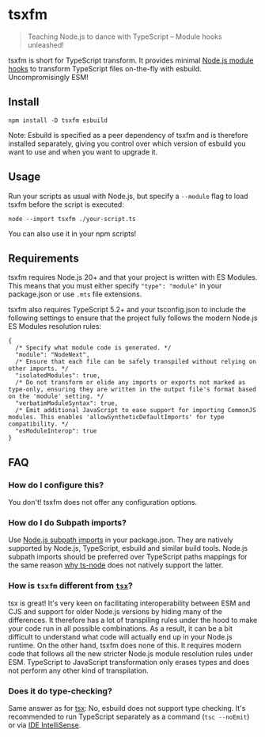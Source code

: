 # tsxfm

> Teaching Node.js to dance with TypeScript – Module hooks unleashed!

tsxfm is short for TypeScript transform. It provides minimal [Node.js module hooks](https://nodejs.org/dist/latest/docs/api/module.html#customization-hooks) to transform TypeScript files on-the-fly with esbuild. Uncompromisingly ESM!

## Install

```
npm install -D tsxfm esbuild
```

Note: Esbuild is specified as a peer dependency of tsxfm and is therefore installed separately, giving you control over which version of esbuild you want to use and when you want to upgrade it.

## Usage

Run your scripts as usual with Node.js, but specify a `--module` flag to load tsxfm before the script is executed:

```
node --import tsxfm ./your-script.ts
```

You can also use it in your npm scripts!

## Requirements

tsxfm requires Node.js 20+ and that your project is written with ES Modules. This means that you must either specify `"type": "module"` in your package.json or use `.mts` file extensions.

tsxfm also requires TypeScript 5.2+ and your tsconfig.json to include the following settings to ensure that the project fully follows the modern Node.js ES Modules resolution rules:

```jsonc
{
  /* Specify what module code is generated. */
  "module": "NodeNext",
  /* Ensure that each file can be safely transpiled without relying on other imports. */
  "isolatedModules": true,
  /* Do not transform or elide any imports or exports not marked as type-only, ensuring they are written in the output file's format based on the 'module' setting. */
  "verbatimModuleSyntax": true,
  /* Emit additional JavaScript to ease support for importing CommonJS modules. This enables 'allowSyntheticDefaultImports' for type compatibility. */
  "esModuleInterop": true
}
```

## FAQ

### How do I configure this?

You don't! tsxfm does not offer any configuration options.

### How do I do Subpath imports?

Use [Node.js subpath imports](https://nodejs.org/api/packages.html#subpath-imports) in your package.json. They are natively supported by Node.js, TypeScript, esbuild and similar build tools. Node.js subpath imports should be preferred over TypeScript paths mappings for the same reason [why ts-node](https://typestrong.org/ts-node/docs/paths#why-is-this-not-built-in-to-ts-node) does not natively support the latter.

### How is `tsxfm` different from [`tsx`](https://github.com/esbuild-kit/tsx)?

tsx is great! It's very keen on facilitating interoperability between ESM and CJS and support for older Node.js versions by hiding many of the differences. It therefore has a lot of transpiling rules under the hood to make your code run in all possible combinations. As a result, it can be a bit difficult to understand what code will actually end up in your Node.js runtime. On the other hand, tsxfm does none of this. It requires modern code that follows all the new stricter Node.js module resolution rules under ESM. TypeScript to JavaScript transformation only erases types and does not perform any other kind of transpilation.

### Does it do type-checking?

Same answer as for [tsx](https://github.com/esbuild-kit/tsx#does-it-do-type-checking): No, esbuild does not support type checking. It's recommended to run TypeScript separately as a command (`tsc --noEmit`) or via [IDE IntelliSense](https://code.visualstudio.com/docs/languages/typescript).
